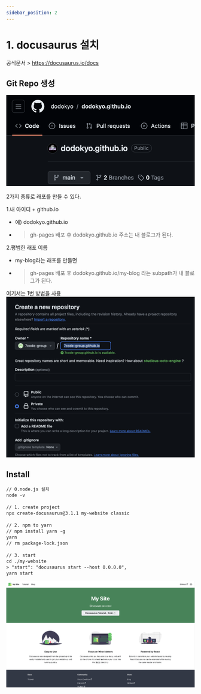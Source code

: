 ```yaml
---
sidebar_position: 2
---
```



# 1. docusaurus 설치


공식문서 > https://docusaurus.io/docs  

## Git Repo 생성

![Alt text](image-1.png)

2가지 종류로 래포를 만들 수 있다.  

1.내 아이디 + github.io 
- 예) dodokyo.github.io 
- >gh-pages 배포 후 dodokyo.github.io 주소는 내 블로그가 된다.  

2.평범한 래포 이름  
- my-blog라는 래포를 만들면
- >gh-pages 배포 후 dodokyo.github.io/my-blog 라는 subpath가 내 블로그가 된다.  

여기서는 1번 방법을 사용  
![Alt text](image-2.png)


## Install 

```
// 0.node.js 설치
node -v

// 1. create project
npx create-docusaurus@3.1.1 my-website classic

// 2. npm to yarn
// npm install yarn -g
yarn
// rm package-lock.json

// 3. start
cd ./my-website
> "start": "docusaurus start --host 0.0.0.0",
yarn start
```

![Alt text](image-3.png)

